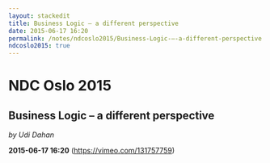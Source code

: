 ```yaml
---
layout: stackedit
title: Business Logic – a different perspective
date: 2015-06-17 16:20
permalink: /notes/ndcoslo2015/Business-Logic-–-a-different-perspective.html
ndcoslo2015: true
---
```


# NDC Oslo 2015

## Business Logic – a different perspective
*by Udi Dahan*

**2015-06-17 16:20** (https://vimeo.com/131757759)